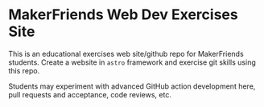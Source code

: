 # MakerFriends Web Dev Exercises Site

This is an educational exercises web site/github repo for MakerFriends students. Create a website in `astro` framework and exercise git skills using this repo. 

Students may experiment with advanced GitHub action development here, pull requests and acceptance, code reviews, etc.
